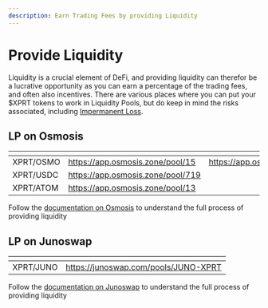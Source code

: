 ```yaml
---
description: Earn Trading Fees by providing Liquidity
---
```


# Provide Liquidity

Liquidity is a crucial element of DeFi, and providing liquidity can therefor be a lucrative opportunity as you can earn a percentage of the trading fees, and often also incentives. There are various places where you can put your $XPRT tokens to work in Liquidity Pools, but do keep in mind the risks associated, including [Impermanent Loss](https://academy.binance.com/en/articles/impermanent-loss-explained).

## LP on Osmosis

<table data-card-size="large" data-view="cards"><thead><tr><th></th><th data-type="content-ref"></th><th data-hidden data-card-target data-type="content-ref"></th></tr></thead><tbody><tr><td>XPRT/OSMO</td><td><a href="https://app.osmosis.zone/pool/15">https://app.osmosis.zone/pool/15</a></td><td><a href="https://app.osmosis.zone/pool/719">https://app.osmosis.zone/pool/719</a></td></tr><tr><td>XPRT/USDC</td><td><a href="https://app.osmosis.zone/pool/719">https://app.osmosis.zone/pool/719</a></td><td></td></tr><tr><td>XPRT/ATOM</td><td><a href="https://app.osmosis.zone/pool/13">https://app.osmosis.zone/pool/13</a></td><td></td></tr></tbody></table>

Follow the [documentation on Osmosis](https://docs.osmosis.zone/overview/getting-started#swapping-tokens) to understand the full process of providing liquidity

## LP on Junoswap

<table data-card-size="large" data-view="cards"><thead><tr><th></th><th data-type="content-ref"></th></tr></thead><tbody><tr><td>XPRT/JUNO</td><td><a href="https://junoswap.com/pools/JUNO-XPRT">https://junoswap.com/pools/JUNO-XPRT</a></td></tr></tbody></table>

Follow the [documentation on Junoswap](https://docs.junoswap.com/users/add-or-remove-liquidity) to understand the full process of providing liquidity
